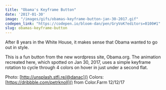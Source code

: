 ```yaml
---
title: "Obama's Keyframe Button"
date: '2017-01-30'
image: "/images/gifs/obamas-keyframe-button-jan-30-2017.gif"
codepen_link: "https://codepen.io/bloom-dan/pen/GryVoK?editors=0100#1"
slug: obamas-keyframe-button
---
```


After 8 years in the White House, it makes sense that Obama wanted to go out in style.

This is a fun button from the new wordpress site, Obama.org. The animation recreated here, which spotted on Jan 30, 2017, uses a simple keyframe rotation to cycle through 4 colors on hover in just under a second flat.

Photo: [http://unsplash.stfi.re/@danac]()
Colors: [https://dribbble.com/petrknoll]() from Color.Farm 12/12/17
